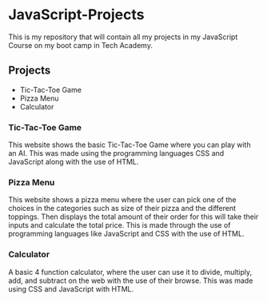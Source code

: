 # JavaScript-Projects
This is my repository that will contain all my projects in my JavaScript Course on my boot camp in Tech Academy.
## Projects
* Tic-Tac-Toe Game
* Pizza Menu
* Calculator
### Tic-Tac-Toe Game
This website shows the basic Tic-Tac-Toe Game where you can play with an AI. This was made using the programming languages CSS and JavaScript along with the use of HTML.
### Pizza Menu
This website shows a pizza menu where the user can pick one of the choices in the categories such as size of their pizza and the different toppings. Then displays the total amount of their order for this will take their inputs and calculate the total price. This is made through the use of programming languages like JavaScript and CSS with the use of HTML.
### Calculator
A basic 4 function calculator, where the user can use it to divide, multiply, add, and subtract on the web with the use of their browse. This was made using CSS and JavaScript with HTML.
